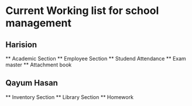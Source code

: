 # Current Working list for school management
## Harision
** Academic Section
** Employee Section
** Studend Attendance
** Exam master
** Attachment book

## Qayum Hasan
** Inventory Section
** Library Section
** Homework

